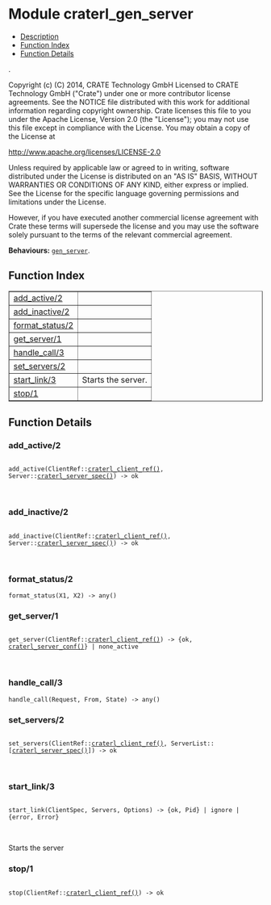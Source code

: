 

# Module craterl_gen_server #
* [Description](#description)
* [Function Index](#index)
* [Function Details](#functions)

.

Copyright (c) (C) 2014, CRATE Technology GmbH
Licensed to CRATE Technology GmbH ("Crate") under one or more contributor
license agreements.  See the NOTICE file distributed with this work for
additional information regarding copyright ownership.  Crate licenses
this file to you under the Apache License, Version 2.0 (the "License");
you may not use this file except in compliance with the License.  You may
obtain a copy of the License at

http://www.apache.org/licenses/LICENSE-2.0

Unless required by applicable law or agreed to in writing, software
distributed under the License is distributed on an "AS IS" BASIS, WITHOUT
WARRANTIES OR CONDITIONS OF ANY KIND, either express or implied.  See the
License for the specific language governing permissions and limitations
under the License.

However, if you have executed another commercial license agreement
with Crate these terms will supersede the license and you may use the
software solely pursuant to the terms of the relevant commercial agreement.

__Behaviours:__ [`gen_server`](gen_server.md).

<a name="index"></a>

## Function Index ##


<table width="100%" border="1" cellspacing="0" cellpadding="2" summary="function index"><tr><td valign="top"><a href="#add_active-2">add_active/2</a></td><td></td></tr><tr><td valign="top"><a href="#add_inactive-2">add_inactive/2</a></td><td></td></tr><tr><td valign="top"><a href="#format_status-2">format_status/2</a></td><td></td></tr><tr><td valign="top"><a href="#get_server-1">get_server/1</a></td><td></td></tr><tr><td valign="top"><a href="#handle_call-3">handle_call/3</a></td><td></td></tr><tr><td valign="top"><a href="#set_servers-2">set_servers/2</a></td><td></td></tr><tr><td valign="top"><a href="#start_link-3">start_link/3</a></td><td>
Starts the server.</td></tr><tr><td valign="top"><a href="#stop-1">stop/1</a></td><td></td></tr></table>


<a name="functions"></a>

## Function Details ##

<a name="add_active-2"></a>

### add_active/2 ###

<pre><code>
add_active(ClientRef::<a href="#type-craterl_client_ref">craterl_client_ref()</a>, Server::<a href="#type-craterl_server_spec">craterl_server_spec()</a>) -&gt; ok
</code></pre>
<br />

<a name="add_inactive-2"></a>

### add_inactive/2 ###

<pre><code>
add_inactive(ClientRef::<a href="#type-craterl_client_ref">craterl_client_ref()</a>, Server::<a href="#type-craterl_server_spec">craterl_server_spec()</a>) -&gt; ok
</code></pre>
<br />

<a name="format_status-2"></a>

### format_status/2 ###

`format_status(X1, X2) -> any()`

<a name="get_server-1"></a>

### get_server/1 ###

<pre><code>
get_server(ClientRef::<a href="#type-craterl_client_ref">craterl_client_ref()</a>) -&gt; {ok, <a href="#type-craterl_server_conf">craterl_server_conf()</a>} | none_active
</code></pre>
<br />

<a name="handle_call-3"></a>

### handle_call/3 ###

`handle_call(Request, From, State) -> any()`

<a name="set_servers-2"></a>

### set_servers/2 ###

<pre><code>
set_servers(ClientRef::<a href="#type-craterl_client_ref">craterl_client_ref()</a>, ServerList::[<a href="#type-craterl_server_spec">craterl_server_spec()</a>]) -&gt; ok
</code></pre>
<br />

<a name="start_link-3"></a>

### start_link/3 ###

<pre><code>
start_link(ClientSpec, Servers, Options) -&gt; {ok, Pid} | ignore | {error, Error}
</code></pre>
<br />

Starts the server

<a name="stop-1"></a>

### stop/1 ###

<pre><code>
stop(ClientRef::<a href="#type-craterl_client_ref">craterl_client_ref()</a>) -&gt; ok
</code></pre>
<br />

